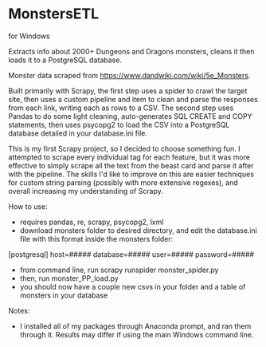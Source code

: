 # MonstersETL

for Windows


Extracts info about 2000+ Dungeons and Dragons monsters, cleans it then loads it to a PostgreSQL database.

Monster data scraped from https://www.dandwiki.com/wiki/5e_Monsters.

Built primarily with Scrapy, the first step uses a spider to crawl the target site, then uses a custom pipeline and item to clean and parse the responses from each link, writing each as rows to a CSV.  The second step uses Pandas to do some light cleaning, auto-generates SQL CREATE and COPY statements, then uses psycopg2 to load the CSV into a PostgreSQL database detailed in your database.ini file.

This is my first Scrapy project, so I decided to choose something fun.  I attempted to scrape every individual tag for each feature, but it was more effective to simply scrape all the text from the beast card and parse it after with the pipeline.  The skills I'd like to improve on this are easier techniques for custom string parsing (possibly with more extensive regexes), and overall increasing my understanding of Scrapy.

How to use:

- requires pandas, re, scrapy, psycopg2, lxml
- download monsters folder to desired directory, and edit the database.ini file with this format inside the monsters folder:

[postgresql]
host=##### 
database=##### 
user=##### 
password=#####

- from command line, run scrapy runspider monster_spider.py
- then, run monster_PP_load.py
- you should now have a couple new csvs in your folder and a table of monsters in your database

Notes:

- I installed all of my packages through Anaconda prompt, and ran them through it. Results may differ if using the main Windows command line.

